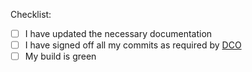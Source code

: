 <!--
Note on DCO:

If the DCO check fails, one or more of your commits are not signed off. Please click on the *Details* link next to the DCO action for instructions on how to resolve this.

Note on Versioning:

Maintainers will bump the version and do a release when they are ready to release (possibly multiple merged PRs). Please do not bump the version in your PRs.
-->

Checklist:

* [ ] I have updated the necessary documentation
* [ ] I have signed off all my commits as required by [DCO](../CONTRIBUTING.md#legal)
* [ ] My build is green
